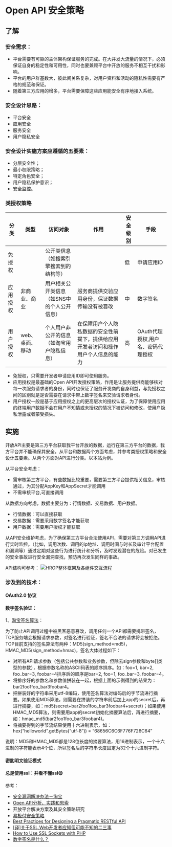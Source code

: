 #  Open API 安全策略

## 了解

### 安全需求：

+ 平台需要有可靠的主体架构保证服务的完成。在大并发大流量的情况下，必须保证自身的稳定性和可用性，同时也要兼顾平台中开放的服务不相互干扰和影响。
+ 平台的用户群基数大，彼此间关系复杂，对用户资料和活动的隐私性需要有严格的规范和保证。
+ 随着第三方应用的增多，平台需要保障这些应用能安全有序地接入系统。

### 安全设计思路：
 
 + 平台安全
 + 应用安全
 + 服务安全
 + 用户隐私安全

 
### 安全设计实施方案应遵循的五要素：

 + 分层安全性；
 + 最小权限策略；
 + 特定角色安全；
 + 用户隐私保护意识；
 + 安全监控。

### 类授权策略

| 分类 | 类型 | 访问对象 | 作用 | 安全级别 | 手段 |
|---------|-------|--------|--------|-------|--------|
| 免授权 | |公开类信息（如搜索引擎搜索到的结构等）| | 低 | 申请应用ID |
| 应用授权 | 非商业、商业 | 用户相关公开类信息 （如SNS中的个人公开信息）| 服务商提供交验应用身份，保证数据传输没有被篡改 | 中 | 数字签名 |
| 用户授权 | web、桌面、移动 | 个人用户非公开的信息（如淘宝用户隐私信息）| 在保障用户个人隐私数据的安全性前提下，提供给应用开发者访问和操作用户个人信息的能力| 高 | OAuth代理授权,用户名、密码代理授权 |

+ 免授权，只需要开发者申请应用ID即可使用服务。
+ 应用授权是最基础的Open API开发授权策略，作用是让服务提供商能够核对每一次服务请求者的身份，同时也保证了服务开发商的自身利益，与免授权之间的区别就是是否需要在请求中带上数字签名来交验请求者身份。
+ 用户授权一般是基于应用授权之上的更高层次的授权认证，为了保障使用应用的终端用户数据不会在用户不知情或未授权的情况下被访问和修改，使用户隐私泄露或者蒙受损失。


## 实施
开放API主要是第三方平台获取我平台开放的数据，运行在第三方平台的数据，我方平台并不能确保其安全。从平台和数据两个方面考虑，并参考类授权策略和安全设计五要素。从两个方面对API进行分类。以本站为例。

从平台安全考虑：

+ 需审核第三方平台，有些数据比较重要，需要第三方平台提供相关信息，审核通过，为其分配AppKey和AppSecret才能调用
+ 不需审核平台,可直接调用



从数据方向考虑，数据主要分为：行情数据、交易数据、用户数据。

+ 行情数据：可以直接获取
+ 交易数据：需要采用数字签名才能获取
+ 用户数据：需要用户授权才能获取

从API安全维护考虑，为了确保第三方平台合法使用API，需要对第三方调用API进行实时监控。（比如，调用次数、调用的ip地址、调用时间与时长及审计平台配置和漏洞等）通过定期对这些行为进行统计和分析，及时发现潜在的危险。对已发生的安全事故进行安全漏洞查找，预防再次发生同样的事故。

API结构可参考：
![HROP整体框架及各组件交互流程](/Users/yuan/Desktop/hrop2.png)

### 涉及到的技术：
#### OAuth2.0 协议

#### 数字签名验证：
 1、[淘宝签名算法](http://open.taobao.com/doc2/detail.htm?spm=a219a.7629140.0.0.3xn6a8&treeId=49&articleId=101617&docType=1#s4)：
 
 为了防止API调用过程中被黑客恶意篡改，调用任何一个API都需要携带签名，TOP服务端会根据请求参数，对签名进行验证，签名不合法的请求将会被拒绝。TOP目前支持的签名算法有两种：MD5(sign_method=md5)，HMAC_MD5(sign_method=hmac)，签名大体过程如下：
 
 +  对所有API请求参数（包括公共参数和业务参数，但除去sign参数和byte[]类型的参数），根据参数名称的ASCII码表的顺序排序。如：foo=1, bar=2, foo_bar=3, foobar=4排序后的顺序是bar=2, foo=1, foo_bar=3, foobar=4。
 +  将排序好的参数名和参数值拼装在一起，根据上面的示例得到的结果为：bar2foo1foo_bar3foobar4。
 +  把拼装好的字符串采用utf-8编码，使用签名算法对编码后的字节流进行摘要。如果使用MD5算法，则需要在拼装的字符串前后加上app的secret后，再进行摘要，如：md5(secret+bar2foo1foo_bar3foobar4+secret)；如果使用HMAC_MD5算法，则需要用app的secret初始化摘要算法后，再进行摘要，如：hmac_md5(bar2foo1foo_bar3foobar4)。
 +  将摘要得到的字节流结果使用十六进制表示，如：hex(“helloworld”.getBytes(“utf-8”)) = “68656C6C6F776F726C64”

 说明：MD5和HMAC_MD5都是128位长度的摘要算法，用16进制表示，一个十六进制的字符能表示4个位，所以签名后的字符串长度固定为32个十六进制字符。


 

#### 密匙明文验证模式

#### 总是使用ssl：并看不懂ssl😫



参考：

+ [安全漏洞解决办法－淘宝](http://open.taobao.com/doc2/detail.htm?spm=a219a.7629140.0.0.aYVJH5&treeId=23&articleId=813&docType=1)
+ [Open API分析、实践和思索](http://www.infoq.com/cn/articles/open-api-practice)
+ 开放平台解决方案及其安全策略研究
+ [易极付安全策略](https://apidoc.yiji.com/website/security_policy.html)
+ [Best Practices for Designing a Pragmatic RESTful API](http://www.vinaysahni.com/best-practices-for-a-pragmatic-restful-api)
+ [[译]关于SSL,Web开发者应知但可能不知的二三事](http://mp.weixin.qq.com/s?__biz=MzIxMjE0MjM4NA==&mid=401838121&idx=1&sn=905aacf020eb50cbe16a354c89984011#rd)
+ [How to Use SSL Sockets with PHP](http://www.devdungeon.com/content/how-use-ssl-sockets-php)
+ [数字签名是什么？](http://www.ruanyifeng.com/blog/2011/08/what_is_a_digital_signature.html)